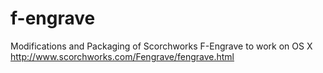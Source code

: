 # f-engrave
Modifications and Packaging of Scorchworks F-Engrave to work on OS X http://www.scorchworks.com/Fengrave/fengrave.html
